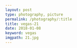 ```yaml
---
layout: post
type: photography, picture
permalink: /photography/:title
title: vegas-21
date: 2018-01-08
keyword: vegas
imgpath: 21.jpg
---
```



